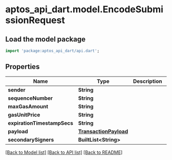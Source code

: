 # aptos_api_dart.model.EncodeSubmissionRequest

## Load the model package
```dart
import 'package:aptos_api_dart/api.dart';
```

## Properties
Name | Type | Description | Notes
------------ | ------------- | ------------- | -------------
**sender** | **String** |  | 
**sequenceNumber** | **String** |  | 
**maxGasAmount** | **String** |  | 
**gasUnitPrice** | **String** |  | 
**expirationTimestampSecs** | **String** |  | 
**payload** | [**TransactionPayload**](TransactionPayload.md) |  | 
**secondarySigners** | **BuiltList&lt;String&gt;** |  | [optional] 

[[Back to Model list]](../README.md#documentation-for-models) [[Back to API list]](../README.md#documentation-for-api-endpoints) [[Back to README]](../README.md)


